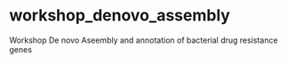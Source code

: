 # workshop_denovo_assembly
Workshop De novo Aseembly and annotation of bacterial drug resistance genes
